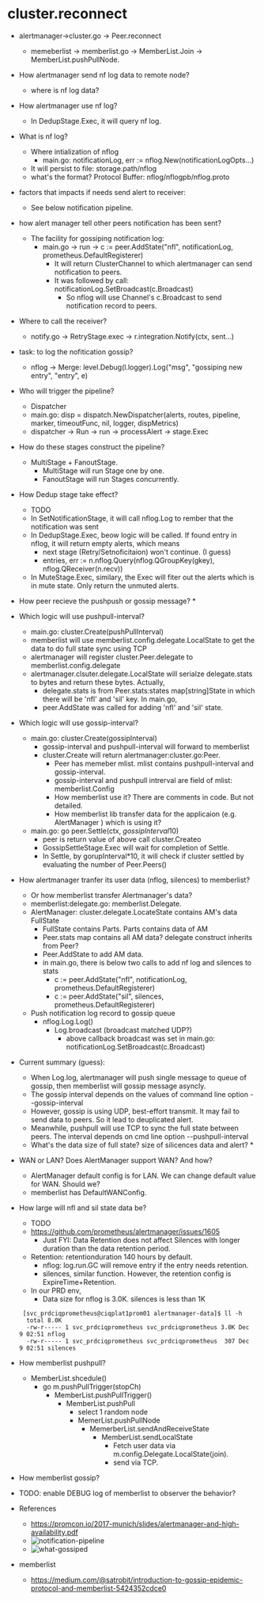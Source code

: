 # cluster.reconnect
* alertmanager->cluster.go -> Peer.reconnect
  * memeberlist -> memberlist.go -> MemberList.Join -> MemberList.pushPullNode.
* How alertmanager send nf log data to remote node?
  * where is nf log data?
* How alertmanager use nf log?
  * In DedupStage.Exec, it will query nf log.
* What is nf log?
  * Where intialization of nflog
    * main.go: notificationLog, err := nflog.New(notificationLogOpts...)
  * It will persist to file: storage.path/nflog
  * what's the format? Protocol Buffer: nflog/nflogpb/nflog.proto
* factors that impacts if needs send alert to receiver:
  * See below notification pipeline.
* how alert manager tell other peers notification has been sent?
  * The facility for gossiping notification log:
    * main.go -> run -> c := peer.AddState("nfl", notificationLog, prometheus.DefaultRegisterer)
      * It will return ClusterChannel to which alertmanager can send notification to peers.
      * It was followed by call: notificationLog.SetBroadcast(c.Broadcast)
        * So nflog will use Channel's c.Broadcast to send notification record to peers.
* Where to call the receiver?
  * notify.go -> RetryStage.exec -> r.integration.Notify(ctx, sent...)
* task: to log the nofitication gossip?
  * nflog -> Merge: level.Debug(l.logger).Log("msg", "gossiping new entry", "entry", e)
* Who will trigger the pipeline?
  * Dispatcher
  * main.go: disp = dispatch.NewDispatcher(alerts, routes, pipeline, marker, timeoutFunc, nil, logger, dispMetrics)
  * dispatcher -> Run -> run -> processAlert -> stage.Exec
* How do these stages construct the pipeline?
  * MultiStage + FanoutStage.
    * MultiStage will run Stage one by one.
    * FanoutStage will run Stages concurrently.
* How Dedup stage take effect?
  * TODO
  * In SetNotificationStage, it will call nflog.Log to rember that the notification was sent
  * In DedupStage.Exec, beow logic will be called. If found entry in nflog, it will return empty alerts, which means 
    * next stage (Retry/Setnoficitaion) won't continue. (I guess)
    * 	entries, err := n.nflog.Query(nflog.QGroupKey(gkey), nflog.QReceiver(n.recv))
  * In MuteStage.Exec, similary, the Exec will fiter out the alerts which is in mute state. Only return the unmuted alerts.

* How peer recieve the pushpush or gossip message?
  * 
* Which logic will use pushpull-interval?
  * main.go: cluster.Create(pushPullInterval)
  * memberlist will use memberlist.config.delegate.LocalState to get the data to do full state sync using TCP
  * alertmanager will register cluster.Peer.delegate to memberlist.config.delegate
  * alertmanager.clsuter.delegate.LocalState will serialze delegate.stats to bytes and return these bytes. Actually, 
    * delegate.stats is from Peer.stats:states map[string]State in which there will be 'nfl' and 'sil' key. In main.go,
    * peer.AddState was called for adding 'nfl' and 'sil' state.
* Which logic will use gossip-interval?
  * main.go: cluster.Create(gossipInterval)
    * gossip-interval and pushpull-interval will forward to memberlist
    * cluster.Create will return alertmanager:cluster.go:Peer.
      * Peer has memeber mlist. mlist contains pushpull-interval and gossip-interval.
      * gossip-interval and pushpull intrerval are field of mlist: memberlist.Config
      * How memberlist use it? There are comments in code. But not detailed.
      * How memberlist lib transfer data for the applicaion (e.g. AlertManager ) which is using it?
  * main.go: go peer.Settle(ctx, *gossipInterval*10)
    * peer is return value of above call cluster.Createo
    * GossipSettleStage.Exec will wait for completion of Settle.
    * In Settle, by gorupInterval*10, it will check if cluster settled by evaluating the number of Peer.Peers()

* How alertmanager tranfer its user data (nflog, silences) to memberlist?
  *  Or how memberlist transfer Alertmanager's data?
  * memberlist:delegate.go: memberlist.Delegate. 
  * AlertManager: cluster.delegate.LocateState contains AM's data FullState
    * FullState contains Parts. Parts contains data of AM
    * Peer.stats map contains all AM data? delegate construct inherits from Peer?
    * Peer.AddState to add AM data.
    * in main.go, there is below two calls to add nf log and silences to stats
      * c := peer.AddState("nfl", notificationLog, prometheus.DefaultRegisterer)
      * c := peer.AddState("sil", silences, prometheus.DefaultRegisterer)
  * Push notification log record to gossip queue
    * nflog.Log.Log()
      * Log.broadcast  (broadcast matched UDP?)
        * above callback broadcast was set in main.go: notificationLog.SetBroadcast(c.Broadcast)
* Current summary (guess):
  * When Log.log, alertmanager will push single message to queue of gossip, then memberlist will gossip message asyncly.
  * The gossip interval depends on the values of command line option --gossip-interval
  * However, gossip is using UDP, best-effort transmit. It may fail to send data to peers. So it lead to deuplicated alert.
  * Meanwhile, pushpull will use TCP to sync the full state between peers. The interval depends on cmd line option --pushpull-interval
  * What's the data size of full state?   size of silicences data and alert?
    * 
* WAN or LAN? Does AlertManager support WAN? And how?
  * AlertManager default config is for LAN.  We can change default value for WAN. Should we?
  * memberlist has DefaultWANConfig.

* How large will nfl and sil state data be?
  * TODO
  * https://github.com/prometheus/alertmanager/issues/1605
    * Just FYI: Data Retention does not affect Silences with longer duration than the data retention period.
  * Retention: retentionduration 140 hours by default.
    * nflog: log.run.GC will remove entry if the entry needs retention.
    * silences, similar function. However, the retention config is ExpireTime+Retention.
  * In our PRD env,
    * Data size for nflog is 3.0K. silences is less than 1K
  ```
   [svc_prdciqprometheus@ciqplat1prom01 alertmanager-data]$ ll -h
    total 8.0K
    -rw-r----- 1 svc_prdciqprometheus svc_prdciqprometheus 3.0K Dec  9 02:51 nflog
    -rw-r----- 1 svc_prdciqprometheus svc_prdciqprometheus  307 Dec  9 02:51 silences
  ```
  
* How memberlist pushpull?
  * MemberList.shcedule()
    * go m.pushPullTrigger(stopCh)
      * MemberList.pushPullTrigger()
        * MemberList.pushPull
          * select 1 random node
          * MemerList.pushPullNode
            * MemerberList.sendAndReceiveState
              * MemberList.sendLocalState
                * Fetch user data via m.config.Delegate.LocalState(join). 
                * send via TCP.
* How memberlist gossip?
* TODO: enable DEBUG log of memberlist to observer the behavior?


* References
  * https://promcon.io/2017-munich/slides/alertmanager-and-high-availability.pdf
  * ![notification-pipeline](./jichao_images/notification-pipeline.png)
  * ![what-gossiped](./jichao_images/what-gossiped.png)
* memberlist
  * https://medium.com/@satrobit/introduction-to-gossip-epidemic-protocol-and-memberlist-5424352cdce0